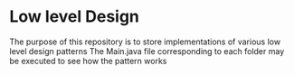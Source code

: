 # Low level Design
The purpose of this repository is to store implementations of various low level design patterns
The Main.java file corresponding to each folder may be executed to see how the pattern works